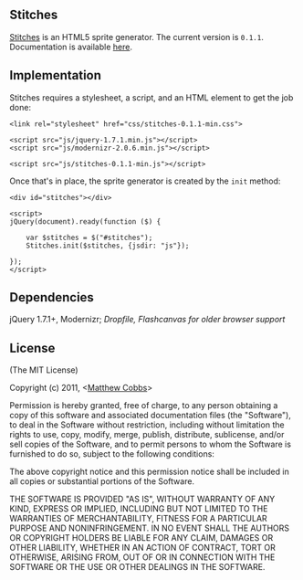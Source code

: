 ## Stitches

[Stitches](http://draeton.github.com/stitches/) is an HTML5 sprite generator.
The current version is `0.1.1`. Documentation is available
[here](http://draeton.github.com/stitches/stitches/docs/stitches.html).

## Implementation

Stitches requires a stylesheet, a script, and an HTML element to get the job done:

    <link rel="stylesheet" href="css/stitches-0.1.1-min.css">

    <script src="js/jquery-1.7.1.min.js"></script>
    <script src="js/modernizr-2.0.6.min.js"></script>

    <script src="js/stitches-0.1.1-min.js"></script>

Once that's in place, the sprite generator is created by the `init` method:

    <div id="stitches"></div>

    <script>
    jQuery(document).ready(function ($) {

        var $stitches = $("#stitches");
        Stitches.init($stitches, {jsdir: "js"});

    });
    </script>

## Dependencies

jQuery 1.7.1+, Modernizr; *Dropfile, Flashcanvas for older browser support*

## License

(The MIT License)

Copyright (c) 2011, <[Matthew Cobbs](mailto:draeton@gmail.com)>

Permission is hereby granted, free of charge, to any person obtaining
a copy of this software and associated documentation files (the
"Software"), to deal in the Software without restriction, including
without limitation the rights to use, copy, modify, merge, publish,
distribute, sublicense, and/or sell copies of the Software, and to
permit persons to whom the Software is furnished to do so, subject to
the following conditions:

The above copyright notice and this permission notice shall be included
in all copies or substantial portions of the Software.

THE SOFTWARE IS PROVIDED "AS IS", WITHOUT WARRANTY OF ANY KIND, EXPRESS
OR IMPLIED, INCLUDING BUT NOT LIMITED TO THE WARRANTIES OF
MERCHANTABILITY, FITNESS FOR A PARTICULAR PURPOSE AND NONINFRINGEMENT.
IN NO EVENT SHALL THE AUTHORS OR COPYRIGHT HOLDERS BE LIABLE FOR ANY
CLAIM, DAMAGES OR OTHER LIABILITY, WHETHER IN AN ACTION OF CONTRACT,
TORT OR OTHERWISE, ARISING FROM, OUT OF OR IN CONNECTION WITH THE
SOFTWARE OR THE USE OR OTHER DEALINGS IN THE SOFTWARE.